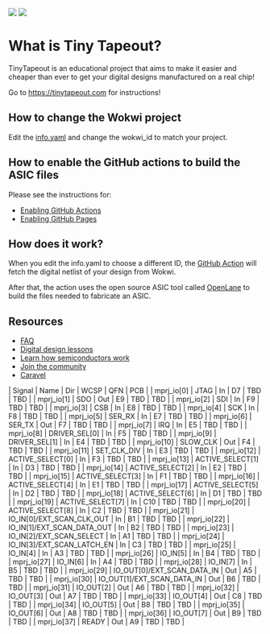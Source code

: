 ![](../../workflows/gds/badge.svg) ![](../../workflows/docs/badge.svg)

# What is Tiny Tapeout?

TinyTapeout is an educational project that aims to make it easier and cheaper than ever to get your digital designs manufactured on a real chip!

Go to https://tinytapeout.com for instructions!

## How to change the Wokwi project

Edit the [info.yaml](info.yaml) and change the wokwi_id to match your project.

## How to enable the GitHub actions to build the ASIC files

Please see the instructions for:

* [Enabling GitHub Actions](https://tinytapeout.com/faq/#when-i-commit-my-change-the-gds-action-isnt-running)
* [Enabling GitHub Pages](https://tinytapeout.com/faq/#my-github-action-is-failing-on-the-pages-part)

## How does it work?

When you edit the info.yaml to choose a different ID, the [GitHub Action](.github/workflows/gds.yaml) will fetch the digital netlist of your design from Wokwi.

After that, the action uses the open source ASIC tool called [OpenLane](https://www.zerotoasiccourse.com/terminology/openlane/) to build the files needed to fabricate an ASIC.

## Resources

* [FAQ](https://tinytapeout.com/faq/)
* [Digital design lessons](https://tinytapeout.com/digital_design/)
* [Learn how semiconductors work](https://tinytapeout.com/siliwiz/)
* [Join the community](https://discord.gg/rPK2nSjxy8)
* [Caravel](https://caravel-harness.readthedocs.io/en/latest/)

| Signal      | Name                        | Dir | WCSP | QFN | PCB |
| mprj_io[0]  | JTAG                        | In  | D7   | TBD | TBD |
| mprj_io[1]  | SDO                         | Out | E9   | TBD | TBD |
| mprj_io[2]  | SDI                         | In  | F9   | TBD | TBD |
| mprj_io[3]  | CSB                         | In  | E8   | TBD | TBD |
| mprj_io[4]  | SCK                         | In  | F8   | TBD | TBD |
| mprj_io[5]  | SER_RX                      | In  | E7   | TBD | TBD |
| mprj_io[6]  | SER_TX                      | Out | F7   | TBD | TBD |
| mprj_io[7]  | IRQ                         | In  | E5   | TBD | TBD |
| mprj_io[8]  | DRIVER_SEL[0]               | In  | F5   | TBD | TBD |
| mprj_io[9]  | DRIVER_SEL[1]               | In  | E4   | TBD | TBD |
| mprj_io[10] | SLOW_CLK                    | Out | F4   | TBD | TBD |
| mprj_io[11] | SET_CLK_DIV                 | In  | E3   | TBD | TBD |
| mprj_io[12] | ACTIVE_SELECT[0]            | In  | F3   | TBD | TBD |
| mprj_io[13] | ACTIVE_SELECT[1]            | In  | D3   | TBD | TBD |
| mprj_io[14] | ACTIVE_SELECT[2]            | In  | E2   | TBD | TBD |
| mprj_io[15] | ACTIVE_SELECT[3]            | In  | F1   | TBD | TBD |
| mprj_io[16] | ACTIVE_SELECT[4]            | In  | E1   | TBD | TBD |
| mprj_io[17] | ACTIVE_SELECT[5]            | In  | D2   | TBD | TBD |
| mprj_io[18] | ACTIVE_SELECT[6]            | In  | D1   | TBD | TBD |
| mprj_io[19] | ACTIVE_SELECT[7]            | In  | C10  | TBD | TBD |
| mprj_io[20] | ACTIVE_SELECT[8]            | In  | C2   | TBD | TBD |
| mprj_io[21] | IO_IN[0]/EXT_SCAN_CLK_OUT   | In  | B1   | TBD | TBD |
| mprj_io[22] | IO_IN[1]/EXT_SCAN_DATA_OUT  | In  | B2   | TBD | TBD |
| mprj_io[23] | IO_IN[2]/EXT_SCAN_SELECT    | In  | A1   | TBD | TBD |
| mprj_io[24] | IO_IN[3]/EXT_SCAN_LATCH_EN  | In  | C3   | TBD | TBD |
| mprj_io[25] | IO_IN[4]                    | In  | A3   | TBD | TBD |
| mprj_io[26] | IO_IN[5]                    | In  | B4   | TBD | TBD |
| mprj_io[27] | IO_IN[6]                    | In  | A4   | TBD | TBD |
| mprj_io[28] | IO_IN[7]                    | In  | B5   | TBD | TBD |
| mprj_io[29] | IO_OUT[0]/EXT_SCAN_DATA_IN  | Out | A5   | TBD | TBD |
| mprj_io[30] | IO_OUT[1]/EXT_SCAN_DATA_IN  | Out | B6   | TBD | TBD |
| mprj_io[31] | IO_OUT[2]                   | Out | A6   | TBD | TBD |
| mprj_io[32] | IO_OUT[3]                   | Out | A7   | TBD | TBD |
| mprj_io[33] | IO_OUT[4]                   | Out | C8   | TBD | TBD |
| mprj_io[34] | IO_OUT[5]                   | Out | B8   | TBD | TBD |
| mprj_io[35] | IO_OUT[6]                   | Out | A8   | TBD | TBD |
| mprj_io[36] | IO_OUT[7]                   | Out | B9   | TBD | TBD |
| mprj_io[37] | READY                       | Out | A9   | TBD | TBD |
